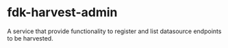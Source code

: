 # fdk-harvest-admin
A service that provide functionality to register and list datasource endpoints to be harvested.

